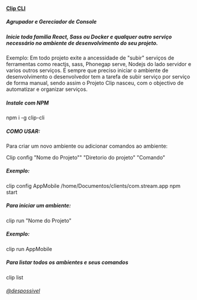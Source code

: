 #### [Clip CLI](https://www.clipjs.com)
##### Agrupador e Gereciador de Console 

##### Inicie toda familia React, Sass ou Docker e qualquer outro serviço necessário no ambiente de desenvolvimento do seu projeto.

 Exemplo: Em  todo projeto exite a ancessidade de "subir" serviços de ferramentas como reactjs, sass, Phonegap serve, Nodejs do lado servidor e varios outros serviços.
E sempre que preciso iniciar o ambiente de desenvolvimento o desenvolvedor tem a tarefa de subir serviço por serviço de forma manual, sendo assim o Projeto Clip nasceu, com o objectivo de automatizar e organizar serviços.

##### Instale com NPM
npm i -g clip-cli

##### COMO USAR:
Para criar um novo ambiente ou adicionar comandos ao ambiente:

Clip config "Nome do Projeto"" "Diretorio do projeto" "Comando"

##### Exemplo: 
clip config AppMobile /home/Documentos/clients/com.stream.app npm start

##### Para iniciar um ambiente:
clip run "Nome do Projeto"

##### Exemplo:
clip run AppMobile


##### Para listar todos os ambientes e seus comandos
clip list



###### [@despossivel](https://instagram.com/despossivel) 